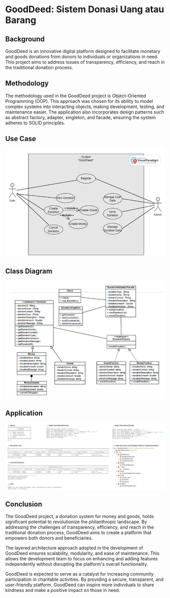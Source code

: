 
# GoodDeed: Sistem Donasi Uang atau Barang 

## Background
GoodDeed is an innovative digital platform designed to facilitate monetary and goods donations from donors to individuals or organizations in need. This project aims to address issues of transparency, efficiency, and reach in the traditional donation process.

## Methodology
The methodology used in the GoodDeed project is Object-Oriented Programming (OOP). This approach was chosen for its ability to model complex systems into interacting objects, making development, testing, and maintenance easier. The application also incorporates design patterns such as abstract factory, adapter, singleton, and facade, ensuring the system adheres to SOLID principles.

## Use Case
![App Screenshot](useCase.png)

## Class Diagram
![App Screenshot](classDiagram.png)

## Application
![App Screenshot](goodDeed.png)


## Conclusion
The GoodDeed project, a donation system for money and goods, holds significant potential to revolutionize the philanthropic landscape. By addressing the challenges of transparency, efficiency, and reach in the traditional donation process, GoodDeed aims to create a platform that empowers both donors and beneficiaries.

The layered architecture approach adopted in the development of GoodDeed ensures scalability, modularity, and ease of maintenance. This allows the development team to focus on enhancing and adding features independently without disrupting the platform's overall functionality.

GoodDeed is expected to serve as a catalyst for increasing community participation in charitable activities. By providing a secure, transparent, and user-friendly platform, GoodDeed can inspire more individuals to share kindness and make a positive impact on those in need.

